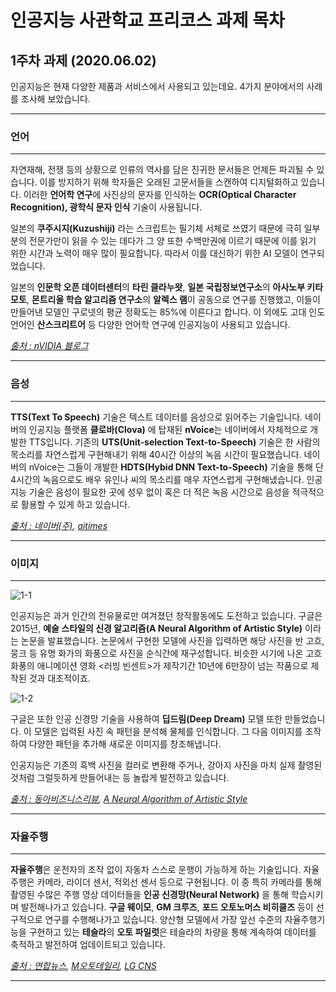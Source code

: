 # 인공지능 사관학교 프리코스 과제 목차

## 1주차 과제 (2020.06.02)

인공지능은 현재 다양한 제품과 서비스에서 사용되고 있는데요. 4가지 분야에서의 사례를 조사해 보았습니다.

---

### 언어

---

자연재해, 전쟁 등의 상황으로 인류의 역사를 담은 진귀한 문서들은 언제든 파괴될 수 있습니다. 이를 방지하기 위해 학자들은 오래된 고문서들을 스캔하여 디지털화하고 있습니다. 이러한 **언어학 연구**에 사진상의 문자를 인식하는 **OCR(Optical Character Recognition), 광학식 문자 인식** 기술이 사용됩니다.

일본의 **쿠주시지(Kuzushiji)** 라는 스크립트는 필기체 서체로 쓰였기 때문에 극히 일부분의 전문가만이 읽을 수 있는 데다가 그 양 또한 수백만권에 이르기 때문에 이를 읽기 위한 시간과 노력이 매우 많이 필요합니다. 따라서 이를 대신하기 위한 AI 모델이 연구되었습니다.

일본의 **인문학 오픈 데이터센터**의 **타린 클라누왓**, **일본 국립정보연구소**의 **아사노부 키타모토**, **몬트리올 학습 알고리즘 연구소**의 **알렉스 램**이 공동으로 연구를 진행했고, 이들이 만들어낸 모델인 구로넷의 평균 정확도는 85%에 이른다고 합니다. 이 외에도 고대 인도 언어인 **산스크리트어** 등 다양한 언어학 연구에 인공지능이 사용되고 있습니다.

_[출처 : nVIDIA 블로그](https://blogs.nvidia.co.kr/2019/06/19/japanese-texts-ai/)_

---

### 음성

---

**TTS(Text To Speech)** 기술은 텍스트 데이터를 음성으로 읽어주는 기술입니다. 네이버의 인공지능 플랫폼 **클로바(Clova)** 에 탑재된 **nVoice**는 네이버에서 자체적으로 개발한 TTS입니다.  기존의 **UTS(Unit-selection Text-to-Speech)** 기술은  한 사람의 목소리를 자연스럽게 구현해내기 위해 40시간 이상의 녹음 시간이 필요했습니다.  네이버의 nVoice는 그들이 개발한 **HDTS(Hybid DNN Text-to-Speech)** 기술을 통해 단 4시간의 녹음으로도 배우 유인나 씨의 목소리를 매우 자연스럽게 구현해냈습니다. 인공지능 기술은 음성이 필요한 곳에 성우 없이 혹은 더 적은 녹음 시간으로 음성을 적극적으로 활용할 수 있게 하고 있습니다.

_[출처 : 네이버(주)](https://www.navercorp.com/promotion/pressReleasesView/30240), [aitimes](http://www.aitimes.kr/news/articleView.html?idxno=12956)_

---

### 이미지

---

![1-1](https://user-images.githubusercontent.com/54888076/83895406-9b8a9780-a78d-11ea-8c36-406f4f811693.png)

인공지능은 과거 인간의 전유물로만 여겨졌던 창작활동에도 도전하고 있습니다. 구글은 2015년, **예술 스타일의 신경 알고리즘(A Neural Algorithm of Artistic Style)** 이라는 논문을 발표했습니다. 논문에서 구현한 모델에 사진을 입력하면 해당 사진을 반 고흐, 뭉크 등 유명 화가의 화풍으로 사진을 순식간에 재구성합니다. 비슷한 시기에 나온 고흐 화풍의 애니메이션 영화 <러빙 빈센트>가 제작기간 10년에 6만장이 넘는 작품으로 제작된 것과 대조적이죠. 

![1-2](https://user-images.githubusercontent.com/54888076/83895665-f9b77a80-a78d-11ea-9c80-0fc88d306393.jpg)

구글은 또한 인공 신경망 기술을 사용하여 **딥드림(Deep Dream)** 모델 또한 만들었습니다. 이 모델은 입력된 사진 속 패턴을 분석해 물체를 인식합니다. 그 다음 이미지를 조작하여 다양한 패턴을 추가해 새로운 이미지를 창조해냅니다.

인공지능은 기존의 흑백 사진을 컬러로 변환해 주거나, 강아지 사진을 마치 실제 촬영된 것처럼 그럴듯하게 만들어내는 등 놀랍게 발전하고 있습니다.

_[출처 : 동아비즈니스리뷰](https://dbr.donga.com/article/view/1303/article_no/9290), [A Neural Algorithm of Artistic Style](https://arxiv.org/abs/1508.06576)_

---

### 자율주행

---

**자율주행**은 운전자의 조작 없이 자동차 스스로 운행이 가능하게 하는 기술입니다. 자율주행은 카메라, 라이더 센서, 적외선 센서 등으로 구현됩니다. 이 중 특히 카메라를 통해 촬영된 수많은 주행 영상 데이터들을 **인공 신경망(Neural Network)** 을 통해 학습시키며 발전해나가고 있습니다. **구글 웨이모**, **GM 크루즈**, **포드 오토노머스 비히클즈** 등이 선구적으로 연구를 수행해나가고 있습니다. 양산형 모델에서 가장 앞선 수준의 자율주행기능을 구현하고 있는 **테슬라**의 **오토 파일럿**은 테슬라의 차량을 통해 계속하여 데이터를 축적하고 발전하여 업데이트되고 있습니다.

*[출처 : 연합뉴스](https://www.yna.co.kr/view/AKR20190322175300003), [M오토데일리](https://www.autodaily.co.kr/news/articleView.html?idxno=417029), [LG CNS](https://blog.lgcns.com/1997)*

---

